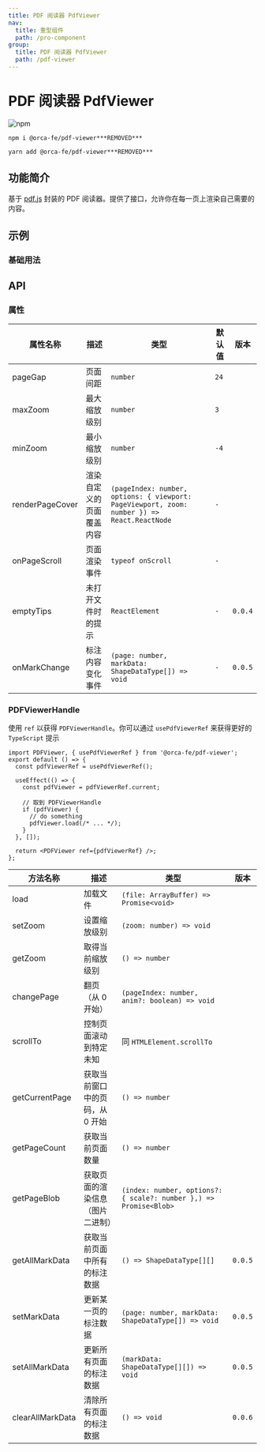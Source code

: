 ```yaml
---
title: PDF 阅读器 PdfViewer
nav:
  title: 重型组件
  path: /pro-component
group:
  title: PDF 阅读器 PdfViewer
  path: /pdf-viewer
---
```


# PDF 阅读器 PdfViewer

![npm](https://img.shields.io/npm/v/@orca-fe/pdf-viewer.svg)

`npm i @orca-fe/pdf-viewer***REMOVED***`

`yarn add @orca-fe/pdf-viewer***REMOVED***`

## 功能简介

基于 [pdf.js](https://github.com/mozilla/pdf.js/) 封装的 PDF 阅读器。提供了接口，允许你在每一页上渲染自己需要的内容。

## 示例

### 基础用法

<code src="../demo/DemoDev.tsx" ></code>

<code src="../demo/Demo1.tsx" ></code>

<code src="../demo/Demo2.tsx" ></code>

<code src="../demo/Demo3.tsx" ></code>

## API

### 属性

| 属性名称        | 描述                     | 类型                                                                                        | 默认值 | 版本    |
| --------------- | ------------------------ | ------------------------------------------------------------------------------------------- | ------ | ------- |
| pageGap         | 页面间距                 | `number`                                                                                    | `24`   |         |
| maxZoom         | 最大缩放级别             | `number`                                                                                    | `3`    |         |
| minZoom         | 最小缩放级别             | `number`                                                                                    | `-4`   |         |
| renderPageCover | 渲染自定义的页面覆盖内容 | `(pageIndex: number, options: { viewport: PageViewport, zoom: number }) => React.ReactNode` | `-`    |         |
| onPageScroll    | 页面渲染事件             | `typeof onScroll`                                                                           | `-`    |         |
| emptyTips       | 未打开文件时的提示       | `ReactElement`                                                                              | `-`    | `0.0.4` |
| onMarkChange    | 标注内容变化事件         | `(page: number, markData: ShapeDataType[]) => void`                                         | `-`    | `0.0.5` |

### PDFViewerHandle

使用 `ref` 以获得 `PDFViewerHandle`。你可以通过 `usePdfViewerRef` 来获得更好的 `TypeScript` 提示

```tsx | pure
import PDFViewer, { usePdfViewerRef } from '@orca-fe/pdf-viewer';
export default () => {
  const pdfViewerRef = usePdfViewerRef();

  useEffect(() => {
    const pdfViewer = pdfViewerRef.current;

    // 取到 PDFViewerHandle
    if (pdfViewer) {
      // do something
      pdfViewer.load(/* ... */);
    }
  }, []);

  return <PDFViewer ref={pdfViewerRef} />;
};
```

| 方法名称         | 描述                             | 类型                                                              | 版本    |
| ---------------- | -------------------------------- | ----------------------------------------------------------------- | ------- |
| load             | 加载文件                         | `(file: ArrayBuffer) => Promise<void>`                            |         |
| setZoom          | 设置缩放级别                     | `(zoom: number) => void`                                          |         |
| getZoom          | 取得当前缩放级别                 | `() => number`                                                    |         |
| changePage       | 翻页（从 0 开始）                | `(pageIndex: number, anim?: boolean) => void`                     |         |
| scrollTo         | 控制页面滚动到特定未知           | 同 `HTMLElement.scrollTo`                                         |         |
| getCurrentPage   | 获取当前窗口中的页码，从 0 开始  | `() => number`                                                    |         |
| getPageCount     | 获取当前页面数量                 | `() => number`                                                    |         |
| getPageBlob      | 获取页面的渲染信息（图片二进制） | `(index: number, options?: { scale?: number },) => Promise<Blob>` |         |
| getAllMarkData   | 获取当前页面中所有的标注数据     | `() => ShapeDataType[][]`                                         | `0.0.5` |
| setMarkData      | 更新某一页的标注数据             | `(page: number, markData: ShapeDataType[]) => void`               | `0.0.5` |
| setAllMarkData   | 更新所有页面的标注数据           | `(markData: ShapeDataType[][]) => void`                           | `0.0.5` |
| clearAllMarkData | 清除所有页面的标注数据           | `() => void`                                                      | `0.0.6` |
